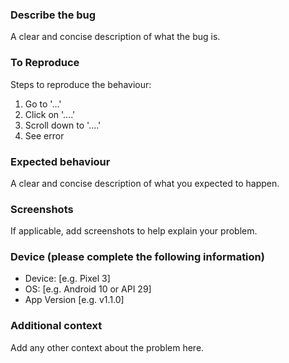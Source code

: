 ﻿---
name: Bug report
about: Create a report to help us improve
title: ''
labels: 'bug'
assignees: ''

---

### Describe the bug

A clear and concise description of what the bug is.

### To Reproduce

Steps to reproduce the behaviour:

1. Go to '...'
2. Click on '....'
3. Scroll down to '....'
4. See error

### Expected behaviour

A clear and concise description of what you expected to happen.

### Screenshots

If applicable, add screenshots to help explain your problem.

### Device (please complete the following information)

- Device: [e.g. Pixel 3]
- OS: [e.g. Android 10 or API 29]
- App Version [e.g. v1.1.0]

### Additional context

Add any other context about the problem here.
